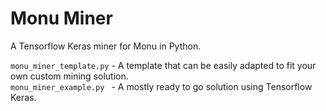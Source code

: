 # Monu Miner
A Tensorflow Keras miner for Monu in Python.

`monu_miner_template.py` - A template that can be easily adapted to fit your own custom mining solution.<br>
`monu_miner_example.py ` - A mostly ready to go solution using Tensorflow Keras.
